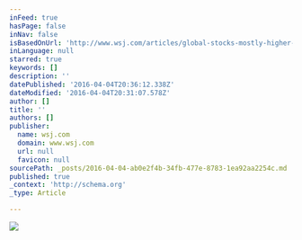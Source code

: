 ```yaml
---
inFeed: true
hasPage: false
inNav: false
isBasedOnUrl: 'http://www.wsj.com/articles/global-stocks-mostly-higher-1459324044'
inLanguage: null
starred: true
keywords: []
description: ''
datePublished: '2016-04-04T20:36:12.338Z'
dateModified: '2016-04-04T20:31:07.578Z'
author: []
title: ''
authors: []
publisher:
  name: wsj.com
  domain: www.wsj.com
  url: null
  favicon: null
sourcePath: _posts/2016-04-04-ab0e2f4b-34fb-477e-8783-1ea92aa2254c.md
published: true
_context: 'http://schema.org'
_type: Article

---
```

![](https://s3-us-west-2.amazonaws.com/the-grid-img/p/88de518bd308851c6bf6c66e7b65a83ea4d24486.jpg)